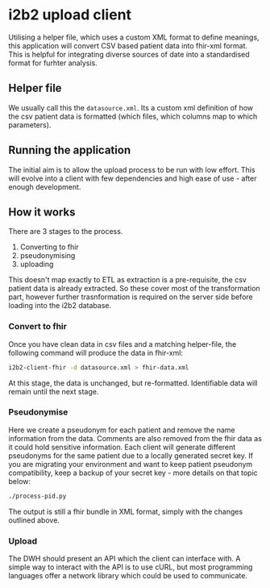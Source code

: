 # i2b2 upload client
Utilising a helper file, which uses a custom XML format to define meanings, this application will convert CSV based patient data into fhir-xml format. This is helpful for integrating diverse sources of date into a standardised format for furhter analysis.

## Helper file
We usually call this the `datasource.xml`. Its a custom xml definition of how the csv patient data is formatted (which files, which columns map to which parameters).

## Running the application
The initial aim is to allow the upload process to be run with low effort. This will evolve into a client with few dependencies and high ease of use - after enough development.

## How it works
There are 3 stages to the process.
1. Converting to fhir
1. pseudonymising
1. uploading

This doesn't map exactly to ETL as extraction is a pre-requisite, the csv patient data is already extracted. So these cover most of the transformation part, however further trasnformation is required on the server side before loading into the i2b2 database.

### Convert to fhir
Once you have clean data in csv files and a matching helper-file, the following command will produce the data in fhir-xml:
```sh
i2b2-client-fhir -d datasource.xml > fhir-data.xml
```
At this stage, the data is unchanged, but re-formatted. Identifiable data will remain until the next stage.

### Pseudonymise
Here we create a pseudonym for each patient and remove the name information from the data. Comments are also removed from the fhir data as it could hold sensitive information. Each client will generate different pseudonyms for the same patient due to a locally generated secret key. If you are migrating your environment and want to keep patient pseudonym compatibility, keep a backup of your secret key - more details on that topic below:
```sh
./process-pid.py
```
The output is still a fhir bundle in XML format, simply with the changes outlined above.

### Upload
The DWH should present an API which the client can interface with. A simple way to interact with the API is to use cURL, but most programming languages offer a network library which could be used to communicate.
